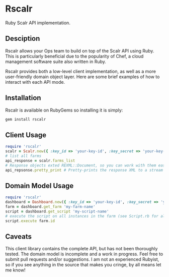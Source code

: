 Rscalr
======

Ruby Scalr API implementation. 

Desciption
----------

Rscalr allows your Ops team to build on top of the Scalr API using Ruby. This is particularly beneficial due to the popularity of Chef, a cloud management software suite also written in Ruby.

Rscalr provides both a low-level client implementation, as well as a more user-friendly domain object layer. Here are some brief examples of how to interact with each API mode.

Installation
------------

Rscalr is available on RubyGems so installing it is simply: 

```bash
gem install rscalr
```

Client Usage
------------

```ruby
require 'rscalr'
scalr = Scalr.new({ :key_id => 'your-key-id', :key_secret => 'your-key-secret' })
# list all farms
api_response = scalr.farms_list
# Response objects exted REXML::Document, so you can work with them easily
api_repsonse.pretty_print # Pretty-prints the response XML to a stream ($stdout by default)
```

Domain Model Usage
------------------

```ruby
require 'rscalr'
dashboard = Dashboard.new({ :key_id => 'your-key-id', :key_secret => 'your-key-secret' })
farm = dashboard.get_farm 'my-farm-name'
script = dashboard.get_script 'my-script-name'
# execute the script on all instances in the farm (see Script.rb for all options)
script.execute farm.id
```


Caveats
-------

This client library contains the complete API, but has not been thoroughly tested. The domain model is incomplete and a work in progress. Feel free to submit pull requests and/or suggestions. I am not an experienced Rubyist, so if you see anything in the source that makes you cringe, by all means let me know!
